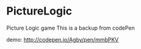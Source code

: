 # PictureLogic
Picture Logic game
This is a backup from codePen

demo: http://codepen.io/Agby/pen/mmbPKV
